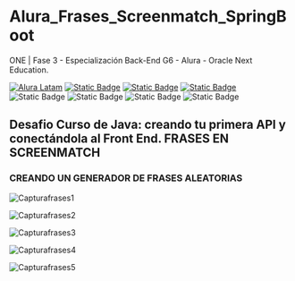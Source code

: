 # Alura_Frases_Screenmatch_SpringBoot
ONE | Fase 3 - Especialización Back-End G6 - Alura - Oracle Next Education. 

[![Alura Latam](https://img.shields.io/badge/Alura-Latam-blue?style=flat)](https://www.aluracursos.com/)
[![Static Badge](https://img.shields.io/badge/ONE-Oracle_Next_Education-orange?style=flat&logo=oracle&logoColor=orange)](https://www.oracle.com/co/education/oracle-next-education/) [![Static Badge](https://img.shields.io/badge/IDE-IntelliJ_IDEA-%23ff0534?style=flat&logo=IntelliJ%20IDEA&logoColor=%232196f3)](https://www.jetbrains.com/es-es/idea/) [![Static Badge](https://img.shields.io/badge/Language-Java-%23ff0000?style=flat)](#) ![Static Badge](https://img.shields.io/badge/Spring_Boot-%236DB33F?logo=Spring&logoColor=white) ![Static Badge](https://img.shields.io/badge/PostgresSQL-%234169E1?style=flat&logo=PostgreSQL&logoColor=white)
![Static Badge](https://img.shields.io/badge/Visual_Studio_Code-%23007ACC?style=flat&logo=visualstudiocode&logoColor=white) ![Static Badge](https://img.shields.io/badge/HTML5-%23E34F26?style=flat&logo=html5&logoColor=white)



## Desafio Curso de Java: creando tu primera API y conectándola al Front End. FRASES EN SCREENMATCH
### CREANDO UN GENERADOR DE FRASES ALEATORIAS

![Capturafrases1](https://github.com/nandojmj/Alura_Frases_Screenmatch_SpringBoot/assets/156966097/10191225-b3e7-4b81-8011-cc5af362865d)

![Capturafrases2](https://github.com/nandojmj/Alura_Frases_Screenmatch_SpringBoot/assets/156966097/c3189d53-b5a1-469d-8488-568d39210dd2)

![Capturafrases3](https://github.com/nandojmj/Alura_Frases_Screenmatch_SpringBoot/assets/156966097/65996d6d-3718-42e2-9419-a4a79f7ad782)

![Capturafrases4](https://github.com/nandojmj/Alura_Frases_Screenmatch_SpringBoot/assets/156966097/16fbb072-3dbc-4178-86b7-6ef5d32fac7c)

![Capturafrases5](https://github.com/nandojmj/Alura_Frases_Screenmatch_SpringBoot/assets/156966097/c8c2c5f1-e4e8-458c-bfb9-d4cc236028c9)





